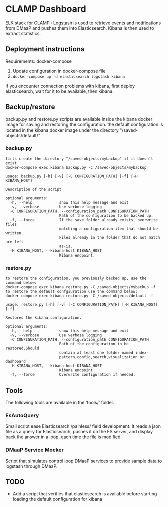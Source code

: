 CLAMP Dashboard
===============

ELK stack for CLAMP : Logstash is used to retrieve events and notifications from DMaaP and pushes them into Elasticsearch.
Kibana is then used to extract statistics.


Deployment instructions
-----------------------

Requirements: docker-compose

1. Update configuration in docker-compose file
2. `docker-compose up -d elasticsearch logstash kibana`

If you encounter connection problems with kibana, first deploy elasticsearch, wait for it to be available, then kibana.

Backup/restore
--------------

backup.py and restore.py scripts are available inside the kibana docker image for saving and restoring the configuration.
the default configuration is located in the kibana docker image under the directory "/saved-objects/default/"

### backup.py 
```
firts create the directory "/saved-objects/mybackup" if it doesn't exist
docker-compose exec kibana backup.py -C /saved-objects/mybackup
```
```
usage: backup.py [-h] [-v] [-C CONFIGURATION_PATH] [-f] [-H KIBANA_HOST]

Description of the script

optional arguments:
  -h, --help            show this help message and exit
  -v, --verbose         Use verbose logging
  -C CONFIGURATION_PATH, --configuration_path CONFIGURATION_PATH
                        Path of the configuration to be backed up.
  -f, --force           If the save folder already exists, overwrite files
                        matching a configuration item that should be written.
                        Files already in the folder that do not match are left
                        as-is.
  -H KIBANA_HOST, --kibana-host KIBANA_HOST
                        Kibana endpoint.

```

### restore.py
```
to restore the configuration, you previously backed up, use the command below:
docker-compose exec kibana restore.py -C /saved-objects/mybackup -f
to restore the default confgiuration use the command below:
docker-compose exec kibana restore.py -C /saved-objects/default -f
```
```
usage: restore.py [-h] [-v] [-C CONFIGURATION_PATH] [-H KIBANA_HOST] [-f]

Restores the kibana configuration.

optional arguments:
  -h, --help            show this help message and exit
  -v, --verbose         Use verbose logging
  -C CONFIGURATION_PATH, --configuration_path CONFIGURATION_PATH
                        Path of the configuration to be restored.Should
                        contain at least one folder named index-
                        pattern,config,search,visualization or dashboard
  -H KIBANA_HOST, --kibana-host KIBANA_HOST
                        Kibana endpoint.
  -f, --force           Overwrite configuration if needed.
```

Tools
-----

The following tools are available in the 'tools/' folder.


### EsAutoQuery

Small script ease Elasticsearch /painless/ field development.
It reads a json file as a query for Elasticsearch, pushes it on the ES server, and display back the answer in a loop, each time the file is modified.


### DMaaP Service Mocker

Script that simulates control loop DMaaP services to provide sample data to logstash through DMaaP.

TODO
----
* Add a script that verifies that elasticsearch is available before starting loading the default configuration for kibana
